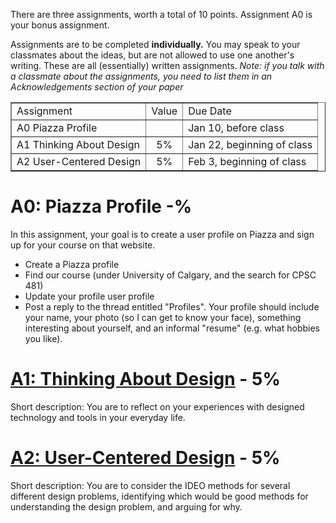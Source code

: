 

There are three assignments, worth a total of 10 points. Assignment A0 is your bonus assignment.

Assignments are to be completed **individually.** You may speak to your classmates about the ideas, but are not allowed to use one another's writing. These are all (essentially) written assignments. *Note: if you talk with a classmate about the assignments, you need to list them in an Acknowledgements section of your paper*

<table border="1"><tr><td>Assignment</td><td align="center">Value</td><td align="left">Due Date</td></tr>
<tr><td align="left">A0 Piazza Profile</td><td> </td><td align="left">Jan 10, before class</td></tr>
<tr><td align="left">A1 Thinking About Design</td><td align="center">5%</td><td align="left">Jan 22, beginning of class</td></tr>
<tr><td align="left">A2 User-Centered Design</td><td align="center">5%</td><td align="left">Feb 3, beginning of class</td></tr>
</table>

# A0: Piazza Profile -%

In this assignment, your goal is to create a user profile on Piazza and sign up for your course on that website.

* Create a Piazza profile
* Find our course (under University of Calgary, and the search for CPSC 481)
* Update your profile user profile
* Post a reply to the thread entitled "Profiles". Your profile should include your name, your photo (so I can get to know your face), something interesting about yourself, and an informal "resume" (e.g. what hobbies you like).

# [A1: Thinking About Design](1.md) - 5%

Short description: You are to reflect on your experiences with designed technology and tools in your everyday life.

# [A2: User-Centered Design](2.md) - 5%

Short description: You are to consider the IDEO methods for several different design problems, identifying which would be good methods for understanding the design problem, and arguing for why.
